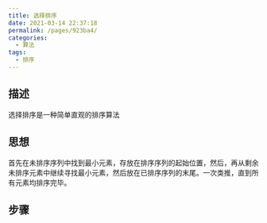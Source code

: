 ```yaml
---
title: 选择排序
date: 2021-03-14 22:37:18
permalink: /pages/923ba4/
categories:
  - 算法
tags:
  - 排序
---
```


## 描述
选择排序是一种简单直观的排序算法

## 思想
首先在未排序序列中找到最小元素，存放在排序序列的起始位置，然后，再从剩余未排序元素中继续寻找最小元素，然后放在已排序序列的末尾。一次类推，直到所有元素均排序完毕。

## 步骤